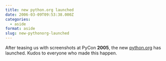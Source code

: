 ```yaml
---
title: new python.org launched
date: 2006-03-09T09:53:38.000Z
categories:
  - aside
format: aside
slug: new-pythonorg-launched
---
```

After teasing us with screenshots at PyCon **2005**, the new [python.org][1]  has launched. Kudos to everyone who made this happen.



 [1]: http://python.org/
